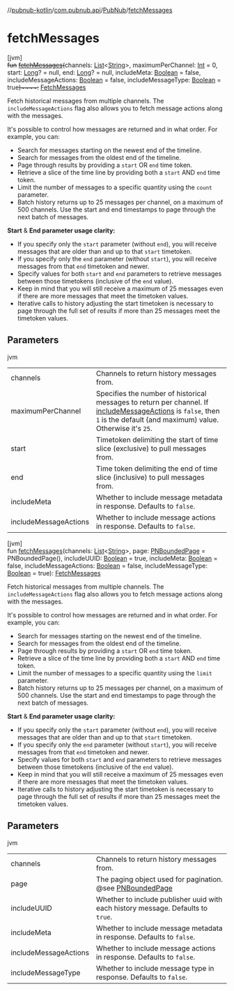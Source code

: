//[pubnub-kotlin](../../../index.md)/[com.pubnub.api](../index.md)/[PubNub](index.md)/[fetchMessages](fetch-messages.md)

# fetchMessages

[jvm]\
~~fun~~ [~~fetchMessages~~](fetch-messages.md)~~(~~channels: [List](https://kotlinlang.org/api/latest/jvm/stdlib/kotlin.collections/-list/index.html)&lt;[String](https://kotlinlang.org/api/latest/jvm/stdlib/kotlin/-string/index.html)&gt;, maximumPerChannel: [Int](https://kotlinlang.org/api/latest/jvm/stdlib/kotlin/-int/index.html) = 0, start: [Long](https://kotlinlang.org/api/latest/jvm/stdlib/kotlin/-long/index.html)? = null, end: [Long](https://kotlinlang.org/api/latest/jvm/stdlib/kotlin/-long/index.html)? = null, includeMeta: [Boolean](https://kotlinlang.org/api/latest/jvm/stdlib/kotlin/-boolean/index.html) = false, includeMessageActions: [Boolean](https://kotlinlang.org/api/latest/jvm/stdlib/kotlin/-boolean/index.html) = false, includeMessageType: [Boolean](https://kotlinlang.org/api/latest/jvm/stdlib/kotlin/-boolean/index.html) = true~~)~~~~:~~ [FetchMessages](../../com.pubnub.api.endpoints/-fetch-messages/index.md)

Fetch historical messages from multiple channels. The `includeMessageActions` flag also allows you to fetch message actions along with the messages.

It's possible to control how messages are returned and in what order. For example, you can:

- 
   Search for messages starting on the newest end of the timeline.
- 
   Search for messages from the oldest end of the timeline.
- 
   Page through results by providing a `start` OR `end` time token.
- 
   Retrieve a slice of the time line by providing both a `start` AND `end` time token.
- 
   Limit the number of messages to a specific quantity using the `count` parameter.
- 
   Batch history returns up to 25 messages per channel, on a maximum of 500 channels. Use the start and end timestamps to page through the next batch of messages.

**Start** & **End parameter usage clarity:**

- 
   If you specify only the `start` parameter (without `end`), you will receive messages that are older than and up to that `start` timetoken.
- 
   If you specify only the `end` parameter (without `start`), you will receive messages from that `end` timetoken and newer.
- 
   Specify values for both `start` and `end` parameters to retrieve messages between those timetokens (inclusive of the `end` value).
- 
   Keep in mind that you will still receive a maximum of 25 messages even if there are more messages that meet the timetoken values.
- 
   Iterative calls to history adjusting the start timetoken is necessary to page through the full set of results if more than 25 messages meet the timetoken values.

## Parameters

jvm

| | |
|---|---|
| channels | Channels to return history messages from. |
| maximumPerChannel | Specifies the number of historical messages to return per channel.     If [includeMessageActions](fetch-messages.md) is `false`, then `1` is the default (and maximum) value.     Otherwise it's `25`. |
| start | Timetoken delimiting the start of time slice (exclusive) to pull messages from. |
| end | Time token delimiting the end of time slice (inclusive) to pull messages from. |
| includeMeta | Whether to include message metadata in response.     Defaults to `false`. |
| includeMessageActions | Whether to include message actions in response.     Defaults to `false`. |

[jvm]\
fun [fetchMessages](fetch-messages.md)(channels: [List](https://kotlinlang.org/api/latest/jvm/stdlib/kotlin.collections/-list/index.html)&lt;[String](https://kotlinlang.org/api/latest/jvm/stdlib/kotlin/-string/index.html)&gt;, page: [PNBoundedPage](../../com.pubnub.api.models.consumer/-p-n-bounded-page/index.md) = PNBoundedPage(), includeUUID: [Boolean](https://kotlinlang.org/api/latest/jvm/stdlib/kotlin/-boolean/index.html) = true, includeMeta: [Boolean](https://kotlinlang.org/api/latest/jvm/stdlib/kotlin/-boolean/index.html) = false, includeMessageActions: [Boolean](https://kotlinlang.org/api/latest/jvm/stdlib/kotlin/-boolean/index.html) = false, includeMessageType: [Boolean](https://kotlinlang.org/api/latest/jvm/stdlib/kotlin/-boolean/index.html) = true): [FetchMessages](../../com.pubnub.api.endpoints/-fetch-messages/index.md)

Fetch historical messages from multiple channels. The `includeMessageActions` flag also allows you to fetch message actions along with the messages.

It's possible to control how messages are returned and in what order. For example, you can:

- 
   Search for messages starting on the newest end of the timeline.
- 
   Search for messages from the oldest end of the timeline.
- 
   Page through results by providing a `start` OR `end` time token.
- 
   Retrieve a slice of the time line by providing both a `start` AND `end` time token.
- 
   Limit the number of messages to a specific quantity using the `limit` parameter.
- 
   Batch history returns up to 25 messages per channel, on a maximum of 500 channels. Use the start and end timestamps to page through the next batch of messages.

**Start** & **End parameter usage clarity:**

- 
   If you specify only the `start` parameter (without `end`), you will receive messages that are older than and up to that `start` timetoken.
- 
   If you specify only the `end` parameter (without `start`), you will receive messages from that `end` timetoken and newer.
- 
   Specify values for both `start` and `end` parameters to retrieve messages between those timetokens (inclusive of the `end` value).
- 
   Keep in mind that you will still receive a maximum of 25 messages even if there are more messages that meet the timetoken values.
- 
   Iterative calls to history adjusting the start timetoken is necessary to page through the full set of results if more than 25 messages meet the timetoken values.

## Parameters

jvm

| | |
|---|---|
| channels | Channels to return history messages from. |
| page | The paging object used for pagination. @see [PNBoundedPage](../../com.pubnub.api.models.consumer/-p-n-bounded-page/index.md) |
| includeUUID | Whether to include publisher uuid with each history message. Defaults to `true`. |
| includeMeta | Whether to include message metadata in response.     Defaults to `false`. |
| includeMessageActions | Whether to include message actions in response.     Defaults to `false`. |
| includeMessageType | Whether to include message type in response.     Defaults to `false`. |
